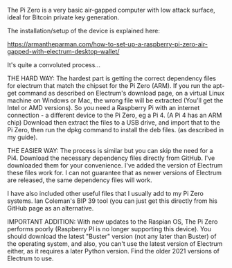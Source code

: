 The Pi Zero is a very basic air-gapped computer with low attack surface, ideal for Bitcoin private key generation.

The installation/setup of the device is explained here:

https://armantheparman.com/how-to-set-up-a-raspberry-pi-zero-air-gapped-with-electrum-desktop-wallet/

It's quite a convoluted process...

THE HARD WAY:
The hardest part is getting the correct dependency files for electrum that match the chipset for the Pi Zero (ARM). 
If you run the apt-get command as described on Electrum's download page, on a virtual Linux machine on Windows or Mac, 
the wrong file will be extracted (You'll get the Intel or AMD versions).
So you need a Raspberry Pi with an internet connection - a different device to the Pi Zero, eg a Pi 4. (A Pi 4 has an ARM chip)
Download then extract the files to a USB drive, and import that to the Pi Zero, then run the dpkg command to install the deb files.
(as described in my guide).

THE EASIER WAY:
The process is similar but you can skip the need for a Pi4.
Download the necessary dependency files directly from GitHub. I've downloaded them for your convenience. 
I've added the version of Electrum these files work for.
I can not guarantee that as newer versions of Electrum are released, the same dependency files will work.

I have also included other useful files that I usually add to my Pi Zero systems.
Ian Coleman's BIP 39 tool (you can just get this directly from his GitHub page as an alternative.

IMPORTANT ADDITION:
With new updates to the Raspian OS, The Pi Zero performs poorly (Raspberry PI is no longer supporting this device).
You should download the latest "Buster" version (not any later than Buster) of the operating system, and also, 
you can't use the latest version of Electrum either, as it requires a later Python version. 
Find the older 2021 versions of Electrum to use.
